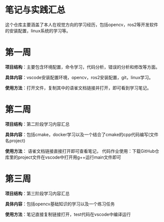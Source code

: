 # 笔记与实践汇总
这个仓库主要涵盖了本人在视觉方向的学习经历，包括opencv，ros2等开发软件的安装配置，linux系统的学习等。
# 第一周
**项目结构**：主要包含环境配置，命令学习，代码分析，错误的分析和修改等方面。

**具体内容**：vscode安装配置环境，opencv，ros2安装配置，git，linux学习。

**使用方法**：打开文件，复制其中的语雀文档链接并打开，即可看到学习笔记。

# 第二周
**项目结构**：第二阶段学习内容汇总

**具体内容**：包括cmake，docker学习以及一个结合了cmake的cpp代码编写(文件名project)

**使用方法**：
语雀文档链接直接打开即可查看笔记，
代码作业使用：下载GitHub仓库里的project文件在vscode中打开用g++运行main文件即可

# 第三周
**项目结构**：第三阶段学习内容汇总

**具体内容**：包括opencv基础知识的学习以及一个练习任务

**使用方法**：笔记直接复制链接打开，test代码在vscode中编译运行
